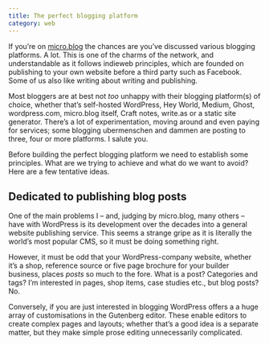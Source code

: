 ```yaml
---
title: The perfect blogging platform
category: web
---
```


If you’re on [micro.blog](https://micro.blog) the chances are you’ve discussed various blogging platforms. A lot. This is one of the charms of the network, and understandable as it follows indieweb principles, which are founded on publishing to your own website before a third party such as Facebook. Some of us also like writing about writing and publishing.

Most bloggers are at best not _too_ unhappy with their blogging platform(s) of choice, whether that’s self-hosted WordPress, Hey World, Medium, Ghost, wordpress.com, micro.blog itself, Craft notes, write.as or a static site generator. There’s a lot of experimentation, moving around and even paying for services; some blogging ubermenschen and dammen are posting to three, four or more platforms. I salute you.

Before building the perfect blogging platform we need to establish some principles. What are we trying to achieve and what do we want to avoid? Here are a few tentative ideas.

## Dedicated to publishing blog posts

One of the main problems I – and, judging by micro.blog, many others – have with WordPress is its development over the decades into a general website publishing service. This seems a strange gripe as it is literally the world’s most popular CMS, so it must be doing something right.

However, it must be odd that your WordPress-company website, whether it’s a shop, reference source or five page brochure for your builder business, places _posts_ so much to the fore. What is a post? Categories and tags? I’m interested in pages, shop items, case studies etc., but blog posts? No.

Conversely, if you are just interested in blogging WordPress offers a a huge array of customisations in the Gutenberg editor. These enable editors to create complex pages and layouts; whether that’s a good idea is a separate matter, but they make simple prose editing unnecessarily complicated.

